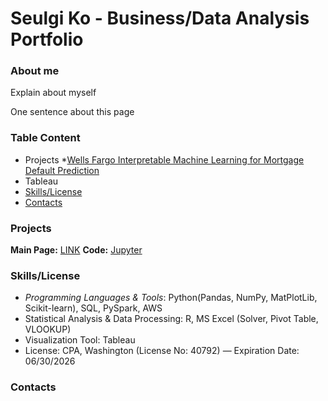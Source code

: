 # Seulgi Ko - Business/Data Analysis Portfolio 

### About me 
Explain about myself 

One sentence about this page 

### Table Content 
* Projects
  *[Wells Fargo Interpretable Machine Learning for Mortgage Default Prediction](#Default)
* Tableau
* [Skills/License](#Skill)
* [Contacts](#Contact)

### Projects 
<a name="Default"></a>


**Main Page:** [LINK](https://github.com/seulgi2213/Wells-Fargo-Default-Rate-Prediction)
**Code:** [Jupyter]()



### Skills/License 
<a name="Skill"></a>

* *Programming Languages & Tools*: Python(Pandas, NumPy, MatPlotLib, Scikit-learn), SQL, PySpark, AWS
* Statistical Analysis & Data Processing: R, MS Excel (Solver, Pivot Table, VLOOKUP)
* Visualization Tool: Tableau
* License: CPA, Washington (License No: 40792) — Expiration Date: 06/30/2026

### Contacts 
<a name="Contact"></a>
